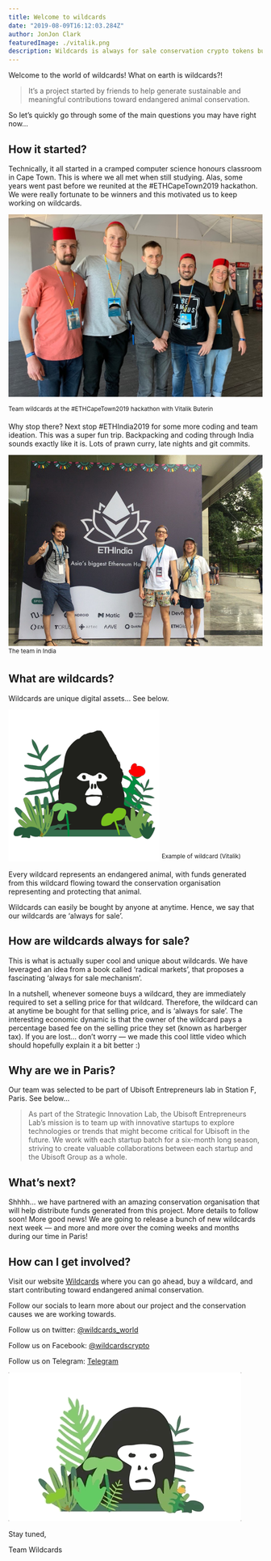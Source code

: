 ```yaml
---
title: Welcome to wildcards
date: "2019-08-09T16:12:03.284Z"
author: JonJon Clark
featuredImage: ./vitalik.png
description: Wildcards is always for sale conservation crypto tokens built on Ethereum. 
---
```


Welcome to the world of wildcards! What on earth is wildcards?!

> It’s a project started by friends to help generate sustainable and meaningful contributions toward endangered animal conservation.

So let’s quickly go through some of the main questions you may have right now…

## How it started?

Technically, it all started in a cramped computer science honours classroom in Cape Town. This is where we all met when still studying. Alas, some years went past before we reunited at the #ETHCapeTown2019 hackathon. We were really fortunate to be winners and this motivated us to keep working on wildcards.

![EthCapeTown with Vitalik Buterin](./vitalik.jpeg "Team wildcards at the #ETHCapeTown2019 hackathon with Vitalik Buterin")

<sup>Team wildcards at the #ETHCapeTown2019 hackathon with Vitalik Buterin</sup>

Why stop there? Next stop #ETHIndia2019 for some more coding and team ideation. This was a super fun trip. Backpacking and coding through India sounds exactly like it is. Lots of prawn curry, late nights and git commits.

![EthIndia](./ethindia.jpeg "Team wildcards at the #ETHIndia2019 hackathon")
<sup>The team in India</sup>

## What are wildcards?
Wildcards are unique digital assets… See below.

![Vitalik](./vitalik.png "Vitalik Wildcard")
<sup>Example of wildcard (Vitalik)</sup>

Every wildcard represents an endangered animal, with funds generated from this wildcard flowing toward the conservation organisation representing and protecting that animal.

Wildcards can easily be bought by anyone at anytime. Hence, we say that our wildcards are ‘always for sale’.

## How are wildcards always for sale?

This is what is actually super cool and unique about wildcards. We have leveraged an idea from a book called ‘radical markets’, that proposes a fascinating ‘always for sale mechanism’.

In a nutshell, whenever someone buys a wildcard, they are immediately required to set a selling price for that wildcard. Therefore, the wildcard can at anytime be bought for that selling price, and is ‘always for sale’. The interesting economic dynamic is that the owner of the wildcard pays a percentage based fee on the selling price they set (known as harberger tax).
If you are lost… don’t worry — we made this cool little video which should hopefully explain it a bit better :)

## Why are we in Paris?

Our team was selected to be part of Ubisoft Entrepreneurs lab in Station F, Paris. See below…

>As part of the Strategic Innovation Lab, the Ubisoft Entrepreneurs Lab’s mission is to team up with innovative startups to explore technologies or trends that might become critical for Ubisoft in the future. We work with each startup batch for a six-month long season, striving to create valuable collaborations between each startup and the Ubisoft Group as a whole.

## What’s next?

Shhhh… we have partnered with an amazing conservation organisation that will help distribute funds generated from this project. More details to follow soon!
More good news! We are going to release a bunch of new wildcards next week — and more and more over the coming weeks and months during our time in Paris!

## How can I get involved?

Visit our website [Wildcards](https://wildcards.world) where you can go ahead, buy a wildcard, and start contributing toward endangered animal conservation.

Follow our socials to learn more about our project and the conservation causes we are working towards.

Follow us on twitter: [@wildcards_world](https://twitter.com/wildcards_world)

Follow us on Facebook: [@wildcardscrypto](https://www.facebook.com/wildcardscrypto)

Follow us on Telegram: [Telegram](https://t.me/wildcardsworld)

![thuglife](./thuggorilla.gif "Thuglife harberger tax")

Stay tuned,

Team Wildcards